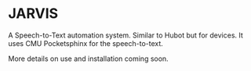 JARVIS
================

A Speech-to-Text automation system. Similar to Hubot but for devices. It uses CMU Pocketsphinx for the
speech-to-text.

More details on use and installation coming soon.